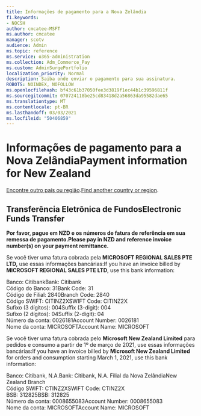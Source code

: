 ```yaml
---
title: Informações de pagamento para a Nova Zelândia
f1.keywords:
- NOCSH
author: cmcatee-MSFT
ms.author: cmcatee
manager: scotv
audience: Admin
ms.topic: reference
ms.service: o365-administration
ms.collection: Adm_Commerce_Pay
ms.custom: AdminSurgePortfolio
localization_priority: Normal
description: Saiba onde enviar o pagamento para sua assinatura.
ROBOTS: NOINDEX, NOFOLLOW
ms.openlocfilehash: bf43c61b37050fee3d3819f1ec44b1c39596811f
ms.sourcegitcommit: 070724118be25cd83418d2a56863da95582dae65
ms.translationtype: MT
ms.contentlocale: pt-BR
ms.lasthandoff: 03/03/2021
ms.locfileid: "50406859"
---
```

# <a name="payment-information-for-new-zealand"></a><span data-ttu-id="15c91-103">Informações de pagamento para a Nova Zelândia</span><span class="sxs-lookup"><span data-stu-id="15c91-103">Payment information for New Zealand</span></span>

<span data-ttu-id="15c91-104">[Encontre outro país ou região](../billing-and-payments/pay-for-your-subscription.md).</span><span class="sxs-lookup"><span data-stu-id="15c91-104">[Find another country or region](../billing-and-payments/pay-for-your-subscription.md).</span></span>

## <a name="electronic-funds-transfer"></a><span data-ttu-id="15c91-105">Transferência Eletrônica de Fundos</span><span class="sxs-lookup"><span data-stu-id="15c91-105">Electronic Funds Transfer</span></span>

<span data-ttu-id="15c91-106">**Por favor, pague em NZD e os números de fatura de referência em sua remessa de pagamento.**</span><span class="sxs-lookup"><span data-stu-id="15c91-106">**Please pay in NZD and reference invoice number(s) on your payment remittance.**</span></span>

<span data-ttu-id="15c91-107">Se você tiver uma fatura cobrada pela **MICROSOFT REGIONAL SALES PTE LTD,** use essas informações bancárias:</span><span class="sxs-lookup"><span data-stu-id="15c91-107">If you have an invoice billed by **MICROSOFT REGIONAL SALES PTE LTD**, use this bank information:</span></span>

<span data-ttu-id="15c91-108">Banco: Citibank</span><span class="sxs-lookup"><span data-stu-id="15c91-108">Bank: Citibank</span></span>\
<span data-ttu-id="15c91-109">Código do Banco: 31</span><span class="sxs-lookup"><span data-stu-id="15c91-109">Bank Code: 31</span></span>\
<span data-ttu-id="15c91-110">Código de Filial: 2840</span><span class="sxs-lookup"><span data-stu-id="15c91-110">Branch Code: 2840</span></span>\
<span data-ttu-id="15c91-111">Código SWIFT: CITINZ2X</span><span class="sxs-lookup"><span data-stu-id="15c91-111">SWIFT Code: CITINZ2X</span></span>\
<span data-ttu-id="15c91-112">Sufixo (3 dígitos): 004</span><span class="sxs-lookup"><span data-stu-id="15c91-112">Suffix (3-digit): 004</span></span>\
<span data-ttu-id="15c91-113">Sufixo (2 dígitos): 04</span><span class="sxs-lookup"><span data-stu-id="15c91-113">Suffix (2-digit): 04</span></span>\
<span data-ttu-id="15c91-114">Número da conta: 0026181</span><span class="sxs-lookup"><span data-stu-id="15c91-114">Account Number: 0026181</span></span>\
<span data-ttu-id="15c91-115">Nome da conta: MICROSOFT</span><span class="sxs-lookup"><span data-stu-id="15c91-115">Account Name: MICROSOFT</span></span>

<span data-ttu-id="15c91-116">Se você tiver uma fatura cobrada pelo **Microsoft New Zealand Limited** para pedidos e consumo a partir de 1º de março de 2021, use essas informações bancárias:</span><span class="sxs-lookup"><span data-stu-id="15c91-116">If you have an invoice billed by **Microsoft New Zealand Limited** for orders and consumption starting March 1, 2021, use this bank information:</span></span>

<span data-ttu-id="15c91-117">Banco: Citibank, N.A.</span><span class="sxs-lookup"><span data-stu-id="15c91-117">Bank: Citibank, N.A.</span></span> <span data-ttu-id="15c91-118">Filial da Nova Zelândia</span><span class="sxs-lookup"><span data-stu-id="15c91-118">New Zealand Branch</span></span>\
<span data-ttu-id="15c91-119">Código SWIFT: CTINZ2X</span><span class="sxs-lookup"><span data-stu-id="15c91-119">SWIFT Code: CTINZ2X</span></span>\
<span data-ttu-id="15c91-120">BSB: 312825</span><span class="sxs-lookup"><span data-stu-id="15c91-120">BSB: 312825</span></span>\
<span data-ttu-id="15c91-121">Número da conta: 0008655083</span><span class="sxs-lookup"><span data-stu-id="15c91-121">Account Number: 0008655083</span></span>\
<span data-ttu-id="15c91-122">Nome da conta: MICROSOFT</span><span class="sxs-lookup"><span data-stu-id="15c91-122">Account Name: MICROSOFT</span></span>